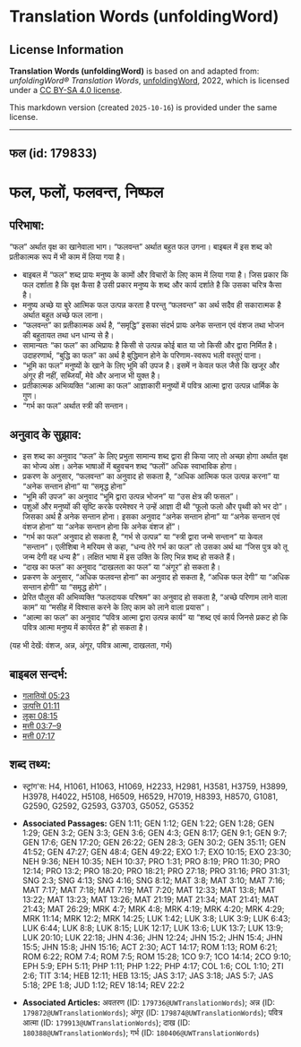# Translation Words (unfoldingWord)

## License Information

**Translation Words (unfoldingWord)** is based on and adapted from: _unfoldingWord® Translation Words_, [unfoldingWord](https://unfoldingword.org/utw), 2022, which is licensed under a [CC BY-SA 4.0 license](https://creativecommons.org/licenses/by-sa/4.0/legalcode.en).

This markdown version (created `2025-10-16`) is provided under the same license.



--------------------------------

## फल (id: 179833)

फल, फलों, फलवन्त, निष्फल
========================

परिभाषा:
--------

“फल” अर्थात वृक्ष का खानेवाला भाग। “फलवन्त” अर्थात बहुत फल उगना। बाइबल में इस शब्द को प्रतीकात्मक रूप में भी काम में लिया गया है।

* बाइबल में “फल” शब्द प्रायः मनुष्य के कामों और विचारों के लिए काम में लिया गया है। जिस प्रकार कि फल दर्शाता है कि वृक्ष कैसा है उसी प्रकार मनुष्य के शब्द और कार्य दर्शाते है कि उसका चरित्र कैसा है।
* मनुष्य अच्छे या बुरे आत्मिक फल उत्पन्न करता है परन्तु “फलवन्त” का अर्थ सदैव ही सकारात्मक है अर्थात बहुत अच्छे फल लाना।
* “फलवन्त” का प्रतीकात्मक अर्थ है, “समृद्धि” इसका संदर्भ प्रायः अनेक सन्तान एवं वंशज तथा भोजन की बहुतायत तथा धन धान्य से है।
* सामान्यतः “का फल” का अभिप्रायः है किसी से उत्पन्न कोई बात या जो किसी और द्वारा निर्मित है। उदाहरणार्थ, “बुद्धि का फल” का अर्थ है बुद्धिमान होने के परिणाम\-स्वरूप भली वस्तुएं पाना।
* “भूमि का फल” मनुष्यों के खाने के लिए भूमि की उपज है। इसमें न केवल फल जैसे कि खजूर और अंगूर ही नहीं, सब्जियाँ, मेवे और अनाज भी युक्त है।
* प्रतीकात्मक अभिव्यक्ति “आत्मा का फल” आज्ञाकारी मनुष्यों में पवित्र आत्मा द्वारा उत्पन्न धार्मिक के गुण।
* “गर्भ का फल” अर्थात स्त्री की सन्तान।

अनुवाद के सुझाव:
----------------

* इस शब्द का अनुवाद “फल” के लिए प्रभुता सामान्य शब्द द्वारा ही किया जाए तो अच्छा होगा अर्थात वृक्ष का भोज्य अंश। अनेक भाषाओं में बहुवचन शब्द “फलों” अधिक स्वाभाविक होगा।
* प्रकरण के अनुसार, “फलवन्त” का अनुवाद हो सकता है, “अधिक आत्मिक फल उत्पन्न करना” या “अनेक सन्तान होना” या “समृद्ध होना”
* “भूमि की उपज” का अनुवाद “भूमि द्वारा उत्पन्न भोजन” या “उस क्षेत्र की फसल”।
* पशुओं और मनुष्यों की सृष्टि करके परमेश्वर ने उन्हें आज्ञा दी थी “फूलो फलो और पृथ्वी को भर दो”। जिसका अर्थ है अनेक सन्तान होना। इसका अनुवाद “अनेक सन्तान होना” या “अनेक सन्तान एवं वंशज होना” या “अनेक सन्तान होना कि अनेक वंशज हों”।
* “गर्भ का फल” अनुवाद हो सकता है, “गर्भ से उत्पन्न” या “स्त्री द्वारा जन्मे सन्तान” या केवल “सन्तान”। एलीशिबा ने मरियम से कहा, “धन्य तेरे गर्भ का फल” तो उसका अर्थ था “जिस पुत्र को तू जन्म देगी वह धन्य है”। लक्षित भाषा में इस उक्ति के लिए भिन्न शब्द हो सकते हैं।
* “दाख का फल” का अनुवाद “दाखलता का फल” या “अंगूर” हो सकता है।
* प्रकरण के अनुसार, “अधिक फलवन्त होना” का अनुवाद हो सकता है, “अधिक फल देगी” या “अधिक सन्तान होगी” या “समृद्ध होगे”।
* प्रेरित पौलुस की अभिव्यक्ति “फलदायक परिश्रम” का अनुवाद हो सकता है, “अच्छे परिणाम लाने वाला काम” या “मसीह में विश्वास करने के लिए काम को लाने वाला प्रयास”।
* “आत्मा का फल” का अनुवाद “पवित्र आत्मा द्वारा उत्पन्न कार्य” या “शब्द एवं कार्य जिनसे प्रकट हो कि पवित्र आत्मा मनुष्य में कार्यरत है” हो सकता है।

(यह भी देखें: वंशज, अन्न, अंगूर, पवित्र आत्मा, दाखलता, गर्भ)

बाइबल सन्दर्भ:
--------------

* [गलातियों 05:23](https://ref.ly/Gal5:23)
* [उत्पत्ति 01:11](https://ref.ly/Gen1:11)
* [लूका 08:15](https://ref.ly/Luke8:15)
* [मत्ती 03:7–9](https://ref.ly/Matt3:7-Matt3:9)
* [मत्ती 07:17](https://ref.ly/Matt7:17)

शब्द तथ्य:
----------

* स्ट्रांग'स: H4, H1061, H1063, H1069, H2233, H2981, H3581, H3759, H3899, H3978, H4022, H5108, H6509, H6529, H7019, H8393, H8570, G1081, G2590, G2592, G2593, G3703, G5052, G5352

* **Associated Passages:** GEN 1:11; GEN 1:12; GEN 1:22; GEN 1:28; GEN 1:29; GEN 3:2; GEN 3:3; GEN 3:6; GEN 4:3; GEN 8:17; GEN 9:1; GEN 9:7; GEN 17:6; GEN 17:20; GEN 26:22; GEN 28:3; GEN 30:2; GEN 35:11; GEN 41:52; GEN 47:27; GEN 48:4; GEN 49:22; EXO 1:7; EXO 10:15; EXO 23:30; NEH 9:36; NEH 10:35; NEH 10:37; PRO 1:31; PRO 8:19; PRO 11:30; PRO 12:14; PRO 13:2; PRO 18:20; PRO 18:21; PRO 27:18; PRO 31:16; PRO 31:31; SNG 2:3; SNG 4:13; SNG 4:16; SNG 8:12; MAT 3:8; MAT 3:10; MAT 7:16; MAT 7:17; MAT 7:18; MAT 7:19; MAT 7:20; MAT 12:33; MAT 13:8; MAT 13:22; MAT 13:23; MAT 13:26; MAT 21:19; MAT 21:34; MAT 21:41; MAT 21:43; MAT 26:29; MRK 4:7; MRK 4:8; MRK 4:19; MRK 4:20; MRK 4:29; MRK 11:14; MRK 12:2; MRK 14:25; LUK 1:42; LUK 3:8; LUK 3:9; LUK 6:43; LUK 6:44; LUK 8:8; LUK 8:15; LUK 12:17; LUK 13:6; LUK 13:7; LUK 13:9; LUK 20:10; LUK 22:18; JHN 4:36; JHN 12:24; JHN 15:2; JHN 15:4; JHN 15:5; JHN 15:8; JHN 15:16; ACT 2:30; ACT 14:17; ROM 1:13; ROM 6:21; ROM 6:22; ROM 7:4; ROM 7:5; ROM 15:28; 1CO 9:7; 1CO 14:14; 2CO 9:10; EPH 5:9; EPH 5:11; PHP 1:11; PHP 1:22; PHP 4:17; COL 1:6; COL 1:10; 2TI 2:6; TIT 3:14; HEB 12:11; HEB 13:15; JAS 3:17; JAS 3:18; JAS 5:7; JAS 5:18; 2PE 1:8; JUD 1:12; REV 18:14; REV 22:2
* **Associated Articles:** अवतरण (ID: `179736@UWTranslationWords`); अन्न (ID: `179872@UWTranslationWords`); अंगूर (ID: `179874@UWTranslationWords`); पवित्र आत्मा (ID: `179913@UWTranslationWords`); दाख (ID: `180388@UWTranslationWords`); गर्भ (ID: `180406@UWTranslationWords`)


